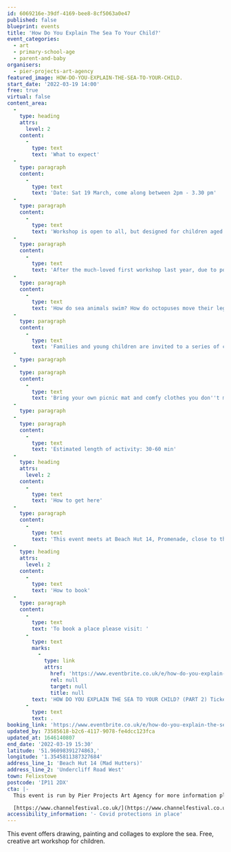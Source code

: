 ```yaml
---
id: 6069216e-39df-4169-bee8-8cf5063a0e47
published: false
blueprint: events
title: 'How Do You Explain The Sea To Your Child?'
event_categories:
  - art
  - primary-school-age
  - parent-and-baby
organisers:
  - pier-projects-art-agency
featured_image: HOW-DO-YOU-EXPLAIN-THE-SEA-TO-YOUR-CHILD.
start_date: '2022-03-19 14:00'
free: true
virtual: false
content_area:
  -
    type: heading
    attrs:
      level: 2
    content:
      -
        type: text
        text: 'What to expect'
  -
    type: paragraph
    content:
      -
        type: text
        text: 'Date: Sat 19 March, come along between 2pm - 3.30 pm'
  -
    type: paragraph
    content:
      -
        type: text
        text: 'Workshop is open to all, but designed for children aged 1 - 10 years old.'
  -
    type: paragraph
    content:
      -
        type: text
        text: 'After the much-loved first workshop last year, due to popular demand we are running it again!'
  -
    type: paragraph
    content:
      -
        type: text
        text: 'How do sea animals swim? How do octopuses move their legs in the water? How can we create the colour of the sea?'
  -
    type: paragraph
    content:
      -
        type: text
        text: 'Families and young children are invited to a series of creative activities including sensory art, collage, messy play, painting and lettering. All materials will be provided for free, and your artwork is yours to keep.'
  -
    type: paragraph
  -
    type: paragraph
    content:
      -
        type: text
        text: 'Bring your own picnic mat and comfy clothes you don''t mind getting paint on!'
  -
    type: paragraph
  -
    type: paragraph
    content:
      -
        type: text
        text: 'Estimated length of activity: 30-60 min'
  -
    type: heading
    attrs:
      level: 2
    content:
      -
        type: text
        text: 'How to get here'
  -
    type: paragraph
    content:
      -
        type: text
        text: 'This event meets at Beach Hut 14, Promenade, close to the Spa Pavilion, Felixstowe'
  -
    type: heading
    attrs:
      level: 2
    content:
      -
        type: text
        text: 'How to book'
  -
    type: paragraph
    content:
      -
        type: text
        text: 'To book a place please visit: '
      -
        type: text
        marks:
          -
            type: link
            attrs:
              href: 'https://www.eventbrite.co.uk/e/how-do-you-explain-the-sea-to-your-child-part-2-tickets-263720323587?aff=ebdsoporgprofile'
              rel: null
              target: null
              title: null
        text: 'HOW DO YOU EXPLAIN THE SEA TO YOUR CHILD? (PART 2) Tickets, Sat 19 Mar 2022 at 14:00 | Eventbrite'
      -
        type: text
        text: .
booking_link: 'https://www.eventbrite.co.uk/e/how-do-you-explain-the-sea-to-your-child-part-2-tickets-263720323587?aff=ebdsoporgprofile'
updated_by: 73585618-b2c6-4117-9078-fe4dcc123fca
updated_at: 1646140807
end_date: '2022-03-19 15:30'
latitude: '51.96098391274863,'
longitude: '1.3545811387327684'
address_line_1: 'Beach Hut 14 (Mad Hutters)'
address_line_2: 'Undercliff Road West'
town: Felixstowe
postcode: 'IP11 2DX'
cta: |-
  This event is run by Pier Projects Art Agency for more information please get in touch via:

  [https://www.channelfestival.co.uk/](https://www.channelfestival.co.uk/)
accessibility_information: '- Covid protections in place'
---
```

This event offers drawing, painting and collages to explore the sea. Free, creative art workshop for children.